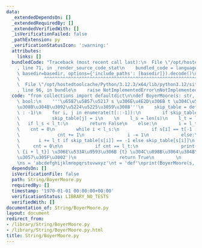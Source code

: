 ```yaml
---
data:
  _extendedDependsOn: []
  _extendedRequiredBy: []
  _extendedVerifiedWith: []
  _isVerificationFailed: false
  _pathExtension: py
  _verificationStatusIcon: ':warning:'
  attributes:
    links: []
  bundledCode: "Traceback (most recent call last):\n  File \"/opt/hostedtoolcache/Python/3.12.3/x64/lib/python3.12/site-packages/onlinejudge_verify/documentation/build.py\"\
    , line 71, in _render_source_code_stat\n    bundled_code = language.bundle(stat.path,\
    \ basedir=basedir, options={'include_paths': [basedir]}).decode()\n          \
    \         ^^^^^^^^^^^^^^^^^^^^^^^^^^^^^^^^^^^^^^^^^^^^^^^^^^^^^^^^^^^^^^^^^^^^^^^^^^^^^^^^^\n\
    \  File \"/opt/hostedtoolcache/Python/3.12.3/x64/lib/python3.12/site-packages/onlinejudge_verify/languages/python.py\"\
    , line 96, in bundle\n    raise NotImplementedError\nNotImplementedError\n"
  code: "from collections import defaultdict\n\ndef BoyerMoore(s: str, t: str) ->\
    \ bool:\n    '''\u6587\u5B57\u5217 s \u306E\u4E2D\u306B t \u304C\u5B58\u5728\u3059\
    \u308B\u304B\u3092\u5224\u5225\u3059\u308B'''\n    skip_table = defaultdict(lambda\
    \ : -1)\n    for i, j in enumerate(t[::-1]):\n        if skip_table[j] == -1:\n\
    \            skip_table[j] = i\n    \n    l_s = len(s)\n    l_t = len(t)\n\n \
    \   if l_s < l_t:\n        return False\n    else:\n        i = l_t - 1\n    \
    \    cnt = 0\n        while i < l_s:\n            if s[i] == t[-1 - cnt]:\n  \
    \              cnt += 1\n                i -= 1\n            else:\n         \
    \       i += l_t if skip_table[s[i]] == -1 else skip_table[s[i]]\n           \
    \     cnt = 0\n\n            if cnt == l_t:\n                print(f'[{i + 1},\
    \ {i + l_t}] \u306E\u533A\u9593\u306B {t} \u304C\u898B\u3064\u304B\u308A\u307E\
    \u3057\u305F\u3002')\n                return True\n        \n        return False\n\
    \ns = 'abcdefghijklmnopqrstuvwxyz'\nt = 'def'\nprint(BoyerMoore(s, t))"
  dependsOn: []
  isVerificationFile: false
  path: String/BoyerMoore.py
  requiredBy: []
  timestamp: '1970-01-01 00:00:00+00:00'
  verificationStatus: LIBRARY_NO_TESTS
  verifiedWith: []
documentation_of: String/BoyerMoore.py
layout: document
redirect_from:
- /library/String/BoyerMoore.py
- /library/String/BoyerMoore.py.html
title: String/BoyerMoore.py
---
```

